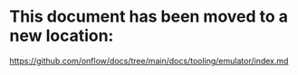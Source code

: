 # This document has been moved to a new location:

https://github.com/onflow/docs/tree/main/docs/tooling/emulator/index.md
